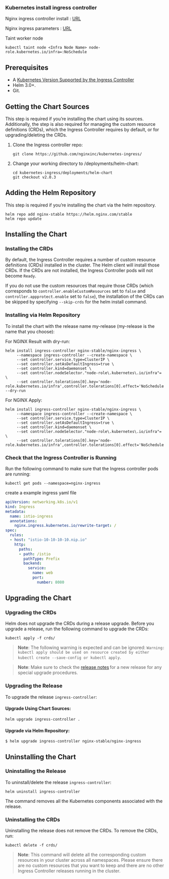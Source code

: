 
### Kubernetes install ingress controller

Nginx ingress controller install :  [URL](https://docs.nginx.com/nginx-ingress-controller/installation/installation-with-helm/)

Nginx ingress parameters : [URL](https://github.com/nginxinc/kubernetes-ingress/tree/master/deployments/helm-chart#configuration)

Taint worker node
```
kubectl taint node <Infra Node Name> node-role.kubernetes.io/infra=:NoSchedule
```
## Prerequisites

-   A  [Kubernetes Version Supported by the Ingress Controller](https://docs.nginx.com/nginx-ingress-controller/technical-specifications/#supported-kubernetes-versions)
-   Helm 3.0+.
-   Git.

## Getting the Chart Sources

This step is required if you’re installing the chart using its sources. Additionally, the step is also required for managing the custom resource definitions (CRDs), which the Ingress Controller requires by default, or for upgrading/deleting the CRDs.

1.  Clone the Ingress controller repo:
    
    ```fallback
    git clone https://github.com/nginxinc/kubernetes-ingress/
    ```
    
2.  Change your working directory to /deployments/helm-chart:
    
    ```fallback
    cd kubernetes-ingress/deployments/helm-chart
    git checkout v2.0.3    
    ```    

## Adding the Helm Repository

This step is required if you’re installing the chart via the helm repository.

```fallback
helm repo add nginx-stable https://helm.nginx.com/stable
helm repo update
```

## Installing the Chart

### Installing the CRDs

By default, the Ingress Controller requires a number of custom resource definitions (CRDs) installed in the cluster. The Helm client will install those CRDs. If the CRDs are not installed, the Ingress Controller pods will not become  `Ready`.

If you do not use the custom resources that require those CRDs (which corresponds to  `controller.enableCustomResources`  set to  `false`  and  `controller.appprotect.enable`  set to  `false`), the installation of the CRDs can be skipped by specifying  `--skip-crds`  for the helm install command.

### Installing via Helm Repository

To install the chart with the release name my-release (my-release is the name that you choose):

For NGINX Result with dry-run:

```fallback
helm install ingress-controller nginx-stable/nginx-ingress \
     --namespace ingress-controller --create-namespace \
     --set controller.service.type=ClusterIP \
     --set controller.setAsDefaultIngress=true \
     --set controller.kind=daemonset \
     --set controller.nodeSelector."node-role\.kubernetes\.io/infra"= \
     --set controller.tolerations[0].key='node-role.kubernetes.io/infra',controller.tolerations[0].effect='NoSchedule' --dry-run
```

For NGINX Apply:

```fallback
helm install ingress-controller nginx-stable/nginx-ingress \
     --namespace ingress-controller --create-namespace \
     --set controller.service.type=ClusterIP \
     --set controller.setAsDefaultIngress=true \
     --set controller.kind=daemonset \
     --set controller.nodeSelector."node-role\.kubernetes\.io/infra"= \
     --set controller.tolerations[0].key='node-role.kubernetes.io/infra',controller.tolerations[0].effect='NoSchedule'
```

### Check that the Ingress Controller is Running

Run the following command to make sure that the Ingress controller pods are running:

```fallback
kubectl get pods --namespace=nginx-ingress
```
create a example ingress yaml file
```yaml
apiVersion: networking.k8s.io/v1
kind: Ingress
metadata:
  name: istio-ingress
  annotations:
    nginx.ingress.kubernetes.io/rewrite-target: /
spec:
  rules:
  - host: "istio-10-10-10-10.nip.io"
    http:
      paths:
      - path: /istio
        pathType: Prefix
        backend:
          service:
            name: web
            port:
              number: 8080
```

## Upgrading the Chart

### Upgrading the CRDs

Helm does not upgrade the CRDs during a release upgrade. Before you upgrade a release, run the following command to upgrade the CRDs:

```fallback
kubectl apply -f crds/
```

> **Note**: The following warning is expected and can be ignored:  `Warning: kubectl apply should be used on resource created by either kubectl create --save-config or kubectl apply`.

> **Note**: Make sure to check the  [release notes](https://www.github.com/nginxinc/kubernetes-ingress/releases) for a new release for any special upgrade procedures.

### Upgrading the Release

To upgrade the release  `ingress-controller`:

#### Upgrade Using Chart Sources:[](https://docs.nginx.com/nginx-ingress-controller/installation/installation-with-helm/#upgrade-using-chart-sources "Upgrade Using Chart Sources:")

```fallback
helm upgrade ingress-controller .
```

#### Upgrade via Helm Repository:
```fallback
$ helm upgrade ingress-controller nginx-stable/nginx-ingress
```

## Uninstalling the Chart

### Uninstalling the Release

To uninstall/delete the release  `ingress-controller`:

```fallback
helm uninstall ingress-controller
```

The command removes all the Kubernetes components associated with the release.

### Uninstalling the CRDs

Uninstalling the release does not remove the CRDs. To remove the CRDs, run:

```fallback
kubectl delete -f crds/
```

> **Note**: This command will delete all the corresponding custom resources in your cluster across all namespaces. Please ensure there are no custom resources that you want to keep and there are no other Ingress Controller releases running in the cluster.
